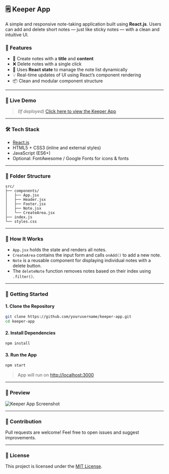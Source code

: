 ## 🗒️ Keeper App

A simple and responsive note-taking application built using **React.js**. Users can add and delete short notes — just like sticky notes — with a clean and intuitive UI.

### 📌 Features

* 📝 Create notes with a **title** and **content**
* ❌ Delete notes with a single click
* 💾 Uses **React state** to manage the note list dynamically
* 💡 Real-time updates of UI using React’s component rendering
* 📦 Clean and modular component structure

---

### 🚀 Live Demo

> *(If deployed)*
> [Click here to view the Keeper App](https://your-demo-link.com)

---

### 🛠️ Tech Stack

* [React.js](https://reactjs.org/)
* HTML5 + CSS3 (inline and external styles)
* JavaScript (ES6+)
* Optional: FontAwesome / Google Fonts for icons & fonts

---

### 📁 Folder Structure

```
src/
├── components/
│   ├── App.jsx
│   ├── Header.jsx
│   ├── Footer.jsx
│   ├── Note.jsx
│   └── CreateArea.jsx
├── index.js
└── styles.css
```

---

### 🧠 How It Works

* `App.jsx` holds the state and renders all notes.
* `CreateArea` contains the input form and calls `onAdd()` to add a new note.
* `Note` is a reusable component for displaying individual notes with a delete button.
* The `deleteNote` function removes notes based on their index using `.filter()`.

---

### 🧪 Getting Started

#### 1. Clone the Repository

```bash
git clone https://github.com/yourusername/keeper-app.git
cd keeper-app
```

#### 2. Install Dependencies

```bash
npm install
```

#### 3. Run the App

```bash
npm start
```

> App will run on [http://localhost:3000](http://localhost:3000)

---

### 📸 Preview

![Keeper App Screenshot](https://via.placeholder.com/800x400?text=Keeper+App+Preview)

---

### 🤝 Contribution

Pull requests are welcome! Feel free to open issues and suggest improvements.

---

### 📄 License

This project is licensed under the [MIT License](https://opensource.org/licenses/MIT).


